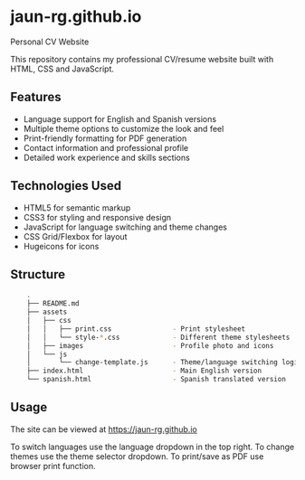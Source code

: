 # jaun-rg.github.io

Personal CV Website

This repository contains my professional CV/resume website built with HTML, CSS and JavaScript.

## Features

- Language support for English and Spanish versions
- Multiple theme options to customize the look and feel
- Print-friendly formatting for PDF generation
- Contact information and professional profile
- Detailed work experience and skills sections

## Technologies Used

- HTML5 for semantic markup
- CSS3 for styling and responsive design
- JavaScript for language switching and theme changes
- CSS Grid/Flexbox for layout
- Hugeicons for icons

## Structure

```bash
    .
    ├── README.md
    ├── assets
    │   ├── css
    │   │   ├── print.css               - Print stylesheet
    │   │   └── style-*.css             - Different theme stylesheets
    │   ├── images                      - Profile photo and icons
    │   └── js
    │       └── change-template.js      - Theme/language switching logic
    ├── index.html                      - Main English version
    └── spanish.html                    - Spanish translated version
```

## Usage

The site can be viewed at https://jaun-rg.github.io

To switch languages use the language dropdown in the top right.
To change themes use the theme selector dropdown.
To print/save as PDF use browser print function.
